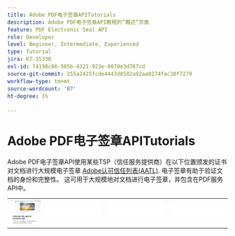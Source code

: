 ```yaml
---
title: Adobe PDF电子签章APITutorials
description: Adobe PDF电子签章API教程的“概述”页面
feature: PDF Electronic Seal API
role: Developer
level: Beginner, Intermediate, Experienced
type: Tutorial
jira: KT-15330
exl-id: 74198c86-505b-4321-923e-0079e3d767cd
source-git-commit: 255a2425fcde4443d8502a92aa0274fac30f7279
workflow-type: tm+mt
source-wordcount: '87'
ht-degree: 1%

---
```


# Adobe PDF电子签章APITutorials

Adobe PDF电子签章API使用某些TSP（信任服务提供商）在以下位置颁发的证书对文档进行大规模电子签章 [Adobe认可信任列表(AATL)](https://helpx.adobe.com/acrobat/kb/approved-trust-list1.html). 电子签章有助于验证文档的身份和完整性。 这可用于大规模地对文档进行电子签章，并包含在PDF服务API中。

<table style="table-layout:fixed">
<tr>
 <td>
   <a href="automatically-apply-electronic-seal.md">
      <img alt="自动应用电子签章" src="assets/automatically-apply-seal.png" />
  </td>
  <td>
    <img alt="间隔物" src="../assets/WhiteBanner_Placeholder.png" />
    <div>
    <br>
  </td>
  <td>
    <img alt="间隔物" src="../assets/WhiteBanner_Placeholder.png" />
    <div>
    <br>
  </td>
  <td>
    <img alt="间隔物" src="../assets/WhiteBanner_Placeholder.png" />
    <div>
    <br>
  </td>
</tr>
</table>
